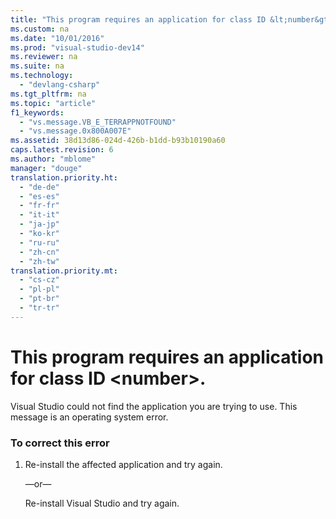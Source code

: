 ```yaml
---
title: "This program requires an application for class ID &lt;number&gt;."
ms.custom: na
ms.date: "10/01/2016"
ms.prod: "visual-studio-dev14"
ms.reviewer: na
ms.suite: na
ms.technology: 
  - "devlang-csharp"
ms.tgt_pltfrm: na
ms.topic: "article"
f1_keywords: 
  - "vs.message.VB_E_TERRAPPNOTFOUND"
  - "vs.message.0x800A007E"
ms.assetid: 38d13d86-024d-426b-b1dd-b93b10190a60
caps.latest.revision: 6
ms.author: "mblome"
manager: "douge"
translation.priority.ht: 
  - "de-de"
  - "es-es"
  - "fr-fr"
  - "it-it"
  - "ja-jp"
  - "ko-kr"
  - "ru-ru"
  - "zh-cn"
  - "zh-tw"
translation.priority.mt: 
  - "cs-cz"
  - "pl-pl"
  - "pt-br"
  - "tr-tr"
---
```

# This program requires an application for class ID &lt;number&gt;.
Visual Studio could not find the application you are trying to use. This message is an operating system error.  
  
### To correct this error  
  
1.  Re-install the affected application and try again.  
  
     —or—  
  
     Re-install Visual Studio and try again.